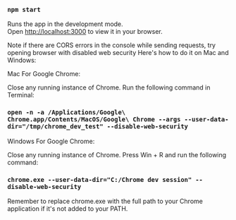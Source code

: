 
### `npm start`

Runs the app in the development mode.\
Open [http://localhost:3000](http://localhost:3000) to view it in your browser.

Note if there are CORS errors in the console while sending requests, try opening browser with disabled web security
Here's how to do it on Mac and Windows:

Mac
For Google Chrome:

Close any running instance of Chrome.
Run the following command in Terminal:

### `open -n -a /Applications/Google\ Chrome.app/Contents/MacOS/Google\ Chrome --args --user-data-dir="/tmp/chrome_dev_test" --disable-web-security`

Windows
For Google Chrome:

Close any running instance of Chrome.
Press Win + R and run the following command:
### `chrome.exe --user-data-dir="C:/Chrome dev session" --disable-web-security`
Remember to replace chrome.exe with the full path to your Chrome application if it's not added to your PATH.
